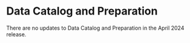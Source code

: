 #  Data Catalog and Preparation

<head>
  <meta name="guidename" content="Release Notes"/>
  <meta name="context" content="GUID-ed8db55f-f15c-4adf-9931-52fab24b804f"/>
</head>


There are no updates to Data Catalog and Preparation in the April 2024 release.
